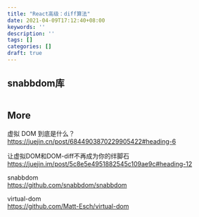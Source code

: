 ```yaml
---
title: "React高级：diff算法"
date: 2021-04-09T17:12:40+08:00
keywords: ''
description: ''
tags: []
categories: []
draft: true
---
```



## snabbdom库

```javascript

```







## More 

虚拟 DOM 到底是什么？    
https://juejin.cn/post/6844903870229905422#heading-6   

让虚拟DOM和DOM-diff不再成为你的绊脚石  
https://juejin.im/post/5c8e5e4951882545c109ae9c#heading-12  

snabbdom      
https://github.com/snabbdom/snabbdom  

virtual-dom       
https://github.com/Matt-Esch/virtual-dom  
